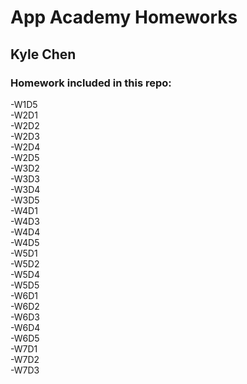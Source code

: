 # App Academy Homeworks
## Kyle Chen
### Homework included in this repo:
-W1D5  
-W2D1  
-W2D2  
-W2D3  
-W2D4  
-W2D5  
-W3D2  
-W3D3  
-W3D4  
-W3D5  
-W4D1  
-W4D3  
-W4D4  
-W4D5  
-W5D1  
-W5D2  
-W5D4  
-W5D5  
-W6D1  
-W6D2  
-W6D3  
-W6D4  
-W6D5  
-W7D1  
-W7D2  
-W7D3  
